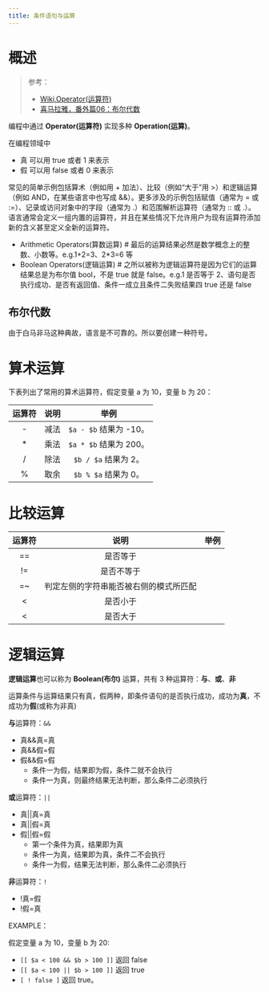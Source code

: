 ```yaml
---
title: 条件语句与运算
---
```


# 概述

> 参考：
> 
> - [Wiki,Operator(运算符)](https://en.wikipedia.org/wiki/Operator_(computer_programming))
> - [喜马拉雅，番外篇06：布尔代数](https://www.ximalaya.com/sound/606929143)

编程中通过 **Operator(运算符)** 实现多种 **Operation(运算)**。

在编程领域中

- 真 可以用 true 或者 1 来表示
- 假 可以用 false 或者 0 来表示

常见的简单示例包括算术（例如用 + 加法）、比较（例如“大于”用 >）和逻辑运算（例如 AND，在某些语言中也写成 &&）。更多涉及的示例包括赋值（通常为 = 或 :=）、记录或访问对象中的字段（通常为 .）和范围解析运算符（通常为 :: 或 .）。语言通常会定义一组内置的运算符，并且在某些情况下允许用户为现有运算符添加新的含义甚至定义全新的运算符。

- Arithmetic Operators(算数运算) # 最后的运算结果必然是数学概念上的整数、小数等。e.g.1+2=3、2\*3=6 等
- Boolean Operators(逻辑运算) # 之所以被称为逻辑运算符是因为它们的运算结果总是为布尔值 bool，不是 true 就是 false。e.g.1 是否等于 2、语句是否执行成功、是否有返回值、条件一成立且条件二失败结果四 true 还是 false

## 布尔代数

由于白马非马这种典故，语言是不可靠的。所以要创建一种符号。


# 算术运算

下表列出了常用的算术运算符，假定变量 a 为 10，变量 b 为 20：

| 运算符 | 说明 |          举例           |
|:------:|:----:|:-----------------------:|
|   -    | 减法 | `$a - $b` 结果为 -10。  |
|   *    | 乘法 | `$a * $b` 结果为 200。 |
|   /    | 除法 |  `$b / $a` 结果为 2。   |
|   %    | 取余 |  `$b % $a` 结果为 0。   |

# 比较运算

| 运算符 |                  说明                  | 举例 |
|:------:|:--------------------------------------:|:----:|
|   ==   |                是否等于                |      |
|   !=   |               是否不等于               |      |
|   =~   | 判定左侧的字符串能否被右侧的模式所匹配 |      |
|   <    |                是否小于                |      |
|   <    |                是否大于                |      |

# 逻辑运算

**逻辑运算**也可以称为 **Boolean(布尔)** 运算，共有 3 种运算符：**与**、**或**、**非**

运算条件与运算结果只有真，假两种，即条件语句的是否执行成功，成功为**真**，不成功为**假**(或称为非真)

**与**运算符：`&&` 
  - 真&&真=真
  - 真&&假=假
  - 假&&假=假
    - 条件一为假，结果即为假，条件二就不会执行
    - 条件一为真，则最终结果无法判断，那么条件二必须执行

**或**运算符：`||` 
  - 真||真=真
  - 真||假=真
  - 假||假=假
    - 第一个条件为真，结果即为真
    - 条件一为真，结果即为真，条件二不会执行
    - 条件一为假，结果无法判断，那么条件二必须执行

**非**运算符：`!`
  - !真=假
  - !假=真

EXAMPLE：

假定变量 a 为 10，变量 b 为 20:

- `[[ $a < 100 && $b > 100 ]]` 返回 false
- `[[ $a < 100 || $b > 100 ]]` 返回 true
- `[ ! false ]` 返回 true。 

